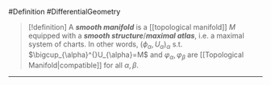 #Definition #DifferentialGeometry 

> [!definition]
> A ***smooth manifold*** is a [[topological manifold]] $M$ equipped with a ***smooth structure***/***maximal atlas***, i.e. a maximal system of charts. In other words,  $(\phi_{\alpha},U_{\alpha})_{\alpha}$ s.t. $\bigcup_{\alpha}^{}U_{\alpha}=M$ and $\varphi_{\alpha},\varphi_{\beta}$ are [[Topological Manifold|compatible]] for all $\alpha,\beta$.
---
